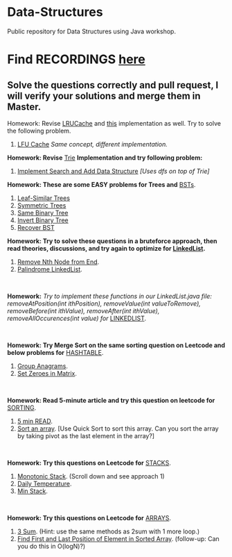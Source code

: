 # Data-Structures

Public repository for Data Structures using Java workshop. 

# Find **RECORDINGS** [here](https://drive.google.com/drive/folders/1yjBVX1eGLQUYwbxOqMZ7q3yIYC4eo1OD)

## Solve the questions correctly and pull request, I will verify your solutions and merge them in Master.

Homework: Revise [LRUCache](https://github.com/pro1zero/Data-Structures/tree/master/Cache) and [this](https://github.com/pro1zero/jeuxintelligents/blob/main/VERYHARD/LRUCache.java) implementation as well. Try to solve the following problem.

1. [LFU Cache](https://leetcode.com/problems/lfu-cache/) _Same concept, different implementation._

**Homework: Revise** [Trie](https://github.com/pro1zero/Data-Structures/blob/master/Trie/Trie.java) **Implementation and try following problem:** 

1. [Implement Search and Add Data Structure](https://leetcode.com/problems/design-add-and-search-words-data-structure/) _[Uses dfs on top of Trie]_

**Homework: These are some EASY problems for Trees and** [BSTs](https://github.com/pro1zero/Data-Structures/tree/master/Trees).

1. [Leaf-Similar Trees](https://leetcode.com/problems/leaf-similar-trees/)
2. [Symmetric Trees](https://leetcode.com/problems/symmetric-tree/)
3. [Same Binary Tree](https://leetcode.com/problems/same-tree/)
4. [Invert Binary Tree](https://leetcode.com/problems/invert-binary-tree/)
5. [Recover BST](https://leetcode.com/problems/recover-binary-search-tree/)

**Homework: Try to solve these questions in a bruteforce approach, then read theories, discussions, and try again to optimize for [LinkedList](https://github.com/pro1zero/Data-Structures/tree/master/LinkedList).**

1. [Remove Nth Node from End](https://leetcode.com/problems/remove-nth-node-from-end-of-list/).
2. [Palindrome LinkedList](https://leetcode.com/problems/palindrome-linked-list/).

<br>

**Homework:** _Try to implement these functions in our LinkedList.java file: removeAtPosition(int ithPosition), removeValue(int valueToRemove), removeBefore(int ithValue), removeAfter(int ithValue), removeAllOccurences(int value) for_ [LINKEDLIST](https://github.com/pro1zero/Data-Structures/tree/master/LinkedList).

<br>

**Homework: Try Merge Sort on the same sorting question on Leetcode and below problems for** [HASHTABLE](https://github.com/pro1zero/Data-Structures/tree/master/Hashing).

1. [Group Anagrams](https://leetcode.com/problems/group-anagrams/).
2. [Set Zeroes in Matrix](https://leetcode.com/problems/set-matrix-zeroes/solution/).

<br>

**Homework: Read 5-minute article and try this question on leetcode for** [SORTING](https://github.com/pro1zero/Data-Structures/tree/master/Sorting).

1. [5 min READ](https://www.interviewbit.com/tutorial/quicksort-algorithm/).
2. [Sort an array](https://leetcode.com/problems/sort-an-array/). [Use Quick Sort to sort this array. Can you sort the array by taking pivot as the last element in the array?]

<br>

**Homework: Try this questions on Leetcode for** [STACKS](https://github.com/pro1zero/Data-Structures/tree/master/Stacks).

1. [Monotonic Stack](https://leetcode.com/problems/daily-temperatures/solution/). (Scroll down and see approach 1)
2. [Daily Temperature](https://leetcode.com/problems/daily-temperatures/).
3. [Min Stack](https://leetcode.com/problems/min-stack/).

<br>

**Homework: Try this questions on Leetcode for** [ARRAYS](https://github.com/pro1zero/Data-Structures/tree/master/Arrays).

1. [3 Sum](https://leetcode.com/problems/3sum/). (Hint: use the same methods as 2sum with 1 more loop.)
2. [Find First and Last Position of Element in Sorted Array](https://leetcode.com/problems/find-first-and-last-position-of-element-in-sorted-array/). (follow-up: Can you do this in O(logN)?)
